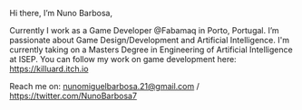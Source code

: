 Hi there, I’m Nuno Barbosa, 

Currently I work as a Game Developer @Fabamaq in Porto, Portugal.
I’m passionate about Game Design/Development and Artificial Intelligence. 
I'm currently taking on a Masters Degree in Engineering of Artificial Intelligence at ISEP.
You can follow my work on game development here: https://killuard.itch.io

Reach me on: nunomiguelbarbosa.21@gmail.com / https://twitter.com/NunoBarbosa7

<!---
nmsbarbosa/nmsbarbosa is a ✨ special ✨ repository because its `README.md` (this file) appears on your GitHub profile.
You can click the Preview link to take a look at your changes.
--->

